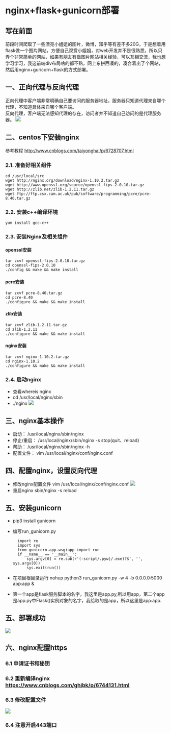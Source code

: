 # nginx+flask+gunicorn部署
## 写在前面
前段时间爬取了一些漂亮小姐姐的图片，微博，知乎等有差不多20G，于是想着用flask做一个图片网站，方便自己观赏小姐姐，对web开发并不是很熟悉，所以只弄个非常简单的网站，如果有朋友有做图片网站相关经验，可以互相交流，我也想学习学习，我这前端div布局啥的都不熟，网上东拼西凑的，凑合着出了个网站，然后用nginx+guricorn+flask的方式部署。
## 一、正向代理与反向代理
正向代理中客户端非常明确自己要访问的服务器地址，服务器只知道代理来自哪个代理，不知道具体来自哪个客户端。<br>
反向代理，客户端无法感知代理的存在，访问者并不知道自己访问的是代理服务器。
![](https://github.com/daacheng/PythonBasic/blob/master/pic/nginxproxy1.png)
## 二、centos下安装nginx
参考教程 http://www.cnblogs.com/taiyonghai/p/6728707.html
### 2.1. 准备好相关组件

    cd /usr/local/src
    wget http://nginx.org/download/nginx-1.10.2.tar.gz
    wget http://www.openssl.org/source/openssl-fips-2.0.10.tar.gz
    wget http://zlib.net/zlib-1.2.11.tar.gz
    wget ftp://ftp.csx.cam.ac.uk/pub/software/programming/pcre/pcre-8.40.tar.gz
### 2.2. 安装c++编译环境

    yum install gcc-c++
### 2.3. 安装Nginx及相关组件
#### openssl安装

    tar zxvf openssl-fips-2.0.10.tar.gz
    cd openssl-fips-2.0.10
    ./config && make && make install
#### pcre安装

    tar zxvf pcre-8.40.tar.gz
    cd pcre-8.40
    ./configure && make && make install
#### zlib安装

    tar zxvf zlib-1.2.11.tar.gz
    cd zlib-1.2.11
    ./configure && make && make install
#### nginx安装

    tar zxvf nginx-1.10.2.tar.gz
    cd nginx-1.10.2
    ./configure && make && make install
### 2.4. 启动nginx
* 查看whereis nginx
* cd /usr/local/nginx/sbin
* ./nginx
![](https://github.com/daacheng/PythonBasic/blob/master/pic/nginxproxy2.png)
## 三、nginx基本操作
* 启动： /usr/local/nginx/sbin/nginx
* 停止/重启： /usr/local/nginx/sbin/nginx -s stop(quit、reload)
* 帮助： /usr/local/nginx/sbin/nginx -h
* 配置文件： vim /usr/local/nginx/conf/nginx.conf
## 四、配置nginx，设置反向代理
* 修改nginx配置文件 vim /usr/local/nginx/conf/nginx.conf
![](https://github.com/daacheng/PythonBasic/blob/master/pic/nginxproxy6.png)
* 重启nginx sbin/nginx -s reload
## 五、安装gunicorn
* pip3 install gunicorn
* 编写run_gunicorn.py

        import re
        import sys
        from gunicorn.app.wsgiapp import run
        if __name__ == '__main__':
            sys.argv[0] = re.sub(r'(-script/.pyw|/.exe)?$', '', sys.argv[0])
            sys.exit(run())
* 在项目根目录运行 nohup python3 run_gunicorn.py -w 4 -b 0.0.0.0:5000 app:app &
* 第一个app是flask服务脚本的名字，我这里是app.py,所以用app，第二个app是app.py中Flask()实例对象的名字，我给取的是app，所以这里是app:app.
## 五、部署成功
![](https://github.com/daacheng/PythonBasic/blob/master/pic/nginxproxy5.png)

## 六、nginx配置https
### 6.1 申请证书和秘钥
### 6.2 重新编译nginx  https://www.cnblogs.com/ghjbk/p/6744131.html
### 6.3 修改配置文件
![](https://github.com/daacheng/PythonBasic/blob/master/pic/nginxhttps.jpg)
### 6.4 注意开启443端口

